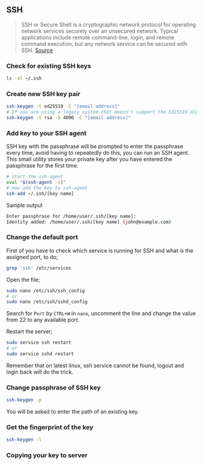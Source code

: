 ## SSH

> SSH or Secure Shell is a cryptographic network protocol for operating network services securely over an unsecured network. Typical applications include remote command-line, login, and remote command execution, but any network service can be secured with SSH. [Source][1]

### Check for existing SSH keys
```bash
ls -al ~/.ssh
```

### Create new SSH key pair
```bash
ssh-keygen -t ed25519 -C "[email address]"
# If you are using a legacy system that doesn't support the Ed25519 algorithm
ssh-keygen -t rsa -b 4096 -C "[email address]"
```

### Add key to your SSH agent
SSH key with the passphrase will be prompted to enter the passphrase every time, avoid having to repeatedly do this, you can run an SSH agent. This small utility stores your private key after you have entered the passphrase for the first time.
```bash
# start the ssh-agent
eval "$(ssh-agent -s)"
# now add the key to ssh-agent
ssh-add ~/.ssh/[key name]
```
Sample output
```bash
Enter passphrase for /home/user/.ssh/[key name]: 
Identity added: /home/user/.ssh/[key name] (john@example.com)
```

### Change the default port
First of you have to check which service is running for SSH and what is the assigned port, to do;
```bash
grep 'ssh' /etc/services
```
Open the file;
```bash
sudo nano /etc/ssh/ssh_config
# or
sudo nano /etc/ssh/sshd_config
```
Search for `Port` by `CTRL+W` in `nano`, uncomment the line and change the value from 22 to any available port.

Restart the server;
```bash
sudo service ssh restart
# or
sudo service sshd restart
```
Remember that on latest linux, ssh service cannot be found, logout and login back will do the trick.

### Change passphrase of SSH key
```bash
ssh-keygen -p
```
You will be asked to enter the path of an existing key.

### Get the fingerprint of the key
```bash
ssh-keygen -l
```

### Copying your key to server




[1]: https://en.wikipedia.org/wiki/SSH_(Secure_Shell)